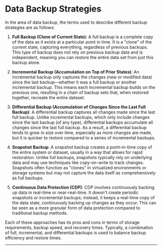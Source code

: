 # Data Backup Strategies 

In the area of data backup, the terms used to describe different backup strategies are as follows:

1. **Full Backup (Clone of Current State)**:
   A full backup is a complete copy of the data as it exists at a particular point in time. It is a "clone" of the current state, capturing everything, regardless of previous backups. This type of backup does not rely on previous backup data and is independent, meaning you can restore the entire data set from just this backup alone.

2. **Incremental Backup (Accumulation on Top of Prior States)**:
   An incremental backup only captures the changes (new or modified data) since the last backup—whether it was a full backup or another incremental backup. This means each incremental backup builds on the previous one, resulting in a chain of backup sets that, when restored together, recreate the entire dataset.

3. **Differential Backup (Accumulation of Changes Since the Last Full Backup)**:
   A differential backup captures all changes made since the last full backup. Unlike incremental backups, which only include changes since the last backup (of any type), differential backups accumulate all changes since the last full backup. As a result, a differential backup tends to grow in size over time, especially as more changes are made, but it is quicker to restore compared to a series of incremental backups.

4. **Snapshot Backup**:
   A snapshot backup creates a point-in-time copy of the entire system or dataset, usually in a way that allows for rapid restoration. Unlike full backups, snapshots typically rely on underlying data and may use techniques like copy-on-write to track changes. Snapshots often function as "clones" in virtualized environments or storage systems but may not capture the data itself as comprehensively as full backups.

5. **Continuous Data Protection (CDP)**:
   CDP involves continuously backing up data in real-time or near-real-time. It doesn't create periodic snapshots or incremental backups; instead, it keeps a real-time copy of the data state, continuously backing up changes as they occur. This can be seen as a more granular form of data protection compared to traditional backup methods.

Each of these approaches has its pros and cons in terms of storage requirements, backup speed, and recovery times. Typically, a combination of full, incremental, and differential backups is used to balance backup efficiency and restore times.



---

<!-- 

# Markdown Cheatsheet

[Markdown Cheatsheet](https://github.com/adam-p/markdown-here/wiki/Markdown-Cheatsheet "Wiki @ GitHub")

# … ⋮ ︙ • “” ‘’ – — ™ ® © ± ° ¹ ² ³ ¼ ½ ¾ ÷ × € ¢ £ ¤ ¥ ₽ ♻ ⚐ ⚑
# ☢ ☣ ☠ ¦ ¶ § † ‡ ß µ ø Ø ƒ Δ ⚒ ☡ ☈ ☧ ☩ ✚ ☨ ☦ ☓ ♰ ♱ ✖ ☘ 웃 𝐀𝐏𝐏 𝐋𝐀𝐁
# ⚠️ ✅ 🚀 🚧 🛠️ ⚡ ❌ 🔒 🧩 📊 📈 🔍 🧪 📦 🔧 🧳 🥇 💡 ✨️ 🔚

# Bookmark

- Reference
[Foo](#foo)

- Target
<a name="foo"></a>


-->
